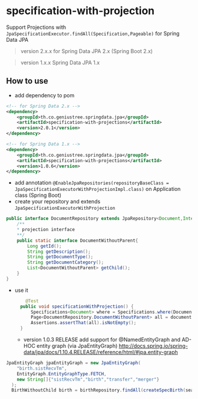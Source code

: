 # specification-with-projection
Support Projections with `JpaSpecificationExecutor.findAll(Specification,Pageable)` for Spring Data JPA

>version 2.x.x for Spring Data JPA 2.x (Spring Boot 2.x) 

>version 1.x.x Spring Data JPA 1.x 

## How to use
* add dependency to pom
```xml
<!-- for Spring Data 2.x -->
<dependency>
    <groupId>th.co.geniustree.springdata.jpa</groupId>
    <artifactId>specification-with-projections</artifactId>
    <version>2.0.1</version>
</dependency>
```
```xml
<!-- for Spring Data 1.x -->
<dependency>
    <groupId>th.co.geniustree.springdata.jpa</groupId>
    <artifactId>specification-with-projections</artifactId>
    <version>1.0.6</version>
</dependency>
```
* add annotation `@EnableJpaRepositories(repositoryBaseClass = JpaSpecificationExecutorWithProjectionImpl.class)` on Application class (Spring Boot)
* create your repository and extends `JpaSpecificationExecutorWithProjection`
```java
public interface DocumentRepository extends JpaRepository<Document,Integer>,JpaSpecificationExecutorWithProjection<Document,Integer> {
    /**
    * projection interface
    **/
    public static interface DocumentWithoutParent{
        Long getId();
        String getDescription();
        String getDocumentType();
        String getDocumentCategory();
        List<DocumentWithoutParent> getChild();
    }
}
```
* use it

  ```java
      @Test
    public void specificationWithProjection() {
        Specifications<Document> where = Specifications.where(DocumentSpecs.idEq(1L));
        Page<DocumentRepository.DocumentWithoutParent> all = documentRepository.findAll(where, DocumentRepository.DocumentWithoutParent.class, new PageRequest(0,10));
        Assertions.assertThat(all).isNotEmpty();
    }
  ```
  * version 1.0.3 RELEASE add support for @NamedEntityGraph and AD-HOC entity graph (via JpaEntityGraph)
http://docs.spring.io/spring-data/jpa/docs/1.10.4.RELEASE/reference/html/#jpa.entity-graph
```java
JpaEntityGraph jpaEntityGraph = new JpaEntityGraph(
    "birth.sistRecvTm",
    EntityGraph.EntityGraphType.FETCH,
    new String[]{"sistRecvTm","birth","transfer","merger"}
  );
  BirthWithoutChild birth = birthRepository.findAll(createSpecBirth(searchData, type.toUpperCase()), BirthWithoutChild.class,jpaEntityGraph,pageable);
```

